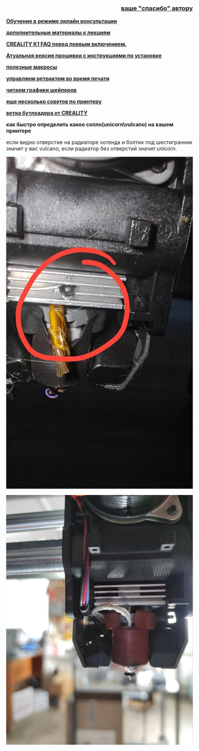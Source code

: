 <h3 align="right"><a href="https://www.tinkoff.ru/rm/yakovleva.irina203/51ZSr71845" target="_blank">ваше "спасибо" автору</a></h3>

[**Обучение в режиме онлайн консультации**](kurs.md)

[**дополнительные материалы к лекциям**](/extras/readme.md)

[**CREALITY K1 FAQ перед первым включением.**](before_use.md)


[**Атуальная версия прошивки с инструкциями по установке**](/version_config/readme.md)

[**полезные макросы**](/macros_helpfull/readme.md)

[**управляем ретрактом во время печати**](/retract/readme.md)

[**читаем графики шейперов**](/shaper/readme.md)

[**еще несколько советов по принтеру**](/ferma/readme.md)

[**ветка бутлоадера от CREALITY**](https://github.com/CrealityOfficial/K1_Series_Annex/releases/tag/V1.0.0)


**как быстро определить какое сопло(unicorn\vulcano) на вашем принтере**

если видно отверстие на радиаторе хотенда и болтик под шестигранник значит у вас vulcano, если радиатор без отверстий значит unicorn.

![](vulcano.jpg)

![](unicorn.jpg)




